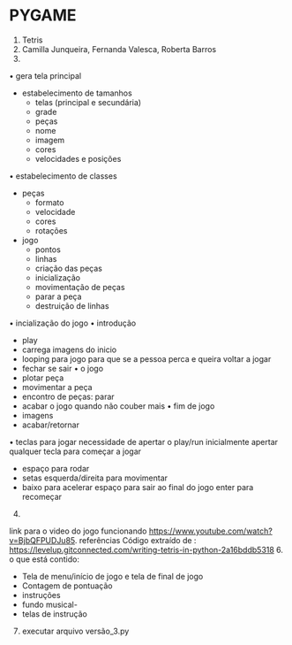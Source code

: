 # PYGAME
1. Tetris
2. Camilla Junqueira, Fernanda Valesca, Roberta Barros
3. 
• gera tela principal
- estabelecimento de tamanhos 
   - telas (principal e secundária) 
   - grade
   - peças
   - nome
   - imagem 
   - cores
   - velocidades e posições

• estabelecimento de classes
- peças
   - formato
   - velocidade
   - cores
   - rotações
- jogo
   - pontos 
   - linhas
   - criação das peças
   - inicialização
   - movimentação de peças
   - parar a peça
   - destruição de linhas

• incialização do jogo
  • introdução
   - play
   - carrega imagens do inicio
   - looping para jogo para que se a pessoa perca e queira 
voltar a jogar
   - fechar se sair
  • o jogo
   - plotar peça
   - movimentar a peça
   - encontro de peças: parar
   - acabar o jogo quando não couber mais 
  • fim de jogo
   - imagens
   - acabar/retornar 
   
• teclas para jogar
necessidade de apertar o play/run inicialmente
apertar qualquer tecla para começar a jogar 
  - espaço para rodar
  - setas esquerda/direita para movimentar
  - baixo para acelerar
espaço para sair ao final do jogo
enter para recomeçar
4. 
link para o video do jogo funcionando
https://www.youtube.com/watch?v=BjbQFPUDJu85. referências
Código extraído de :
https://levelup.gitconnected.com/writing-tetris-in-python-2a16bddb5318
6. o que está contido:
- Tela de menu/início de jogo e tela de final de jogo
- Contagem de pontuação
- instruções
- fundo musical-
- telas de instrução
7. executar arquivo versão_3.py